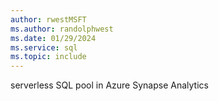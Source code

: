 ```yaml
---
author: rwestMSFT
ms.author: randolphwest
ms.date: 01/29/2024
ms.service: sql
ms.topic: include
---
```

 serverless SQL pool in Azure Synapse Analytics 
